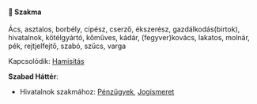 #### 🔵 Szakma

Ács, asztalos, borbély, cipész, cserző, ékszerész, gazdálkodás(birtok), hivatalnok, kötélgyártó, kőműves, kádár, (fegyver)kovács, lakatos, molnár, pék, rejtjelfejtő, szabó, szűcs, varga

Kapcsolódik: [Hamisítás](hamisitas.md)

**Szabad Háttér**:
- Hivatalnok szakmához: [Pénzügyek](../hatterek.szabad/penzugyek.md), [Jogismeret](../hatterek.szabad/jogismeret.md)
